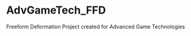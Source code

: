 AdvGameTech_FFD
===============

Freeform Deformation Project created for Advanced Game Technologies

